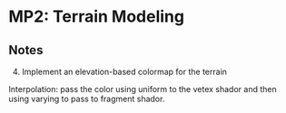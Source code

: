 # MP2: Terrain Modeling

## Notes

4. Implement an elevation-based colormap for the terrain

Interpolation: pass the color using uniform to the vetex shador and then using varying to pass to fragment shador.